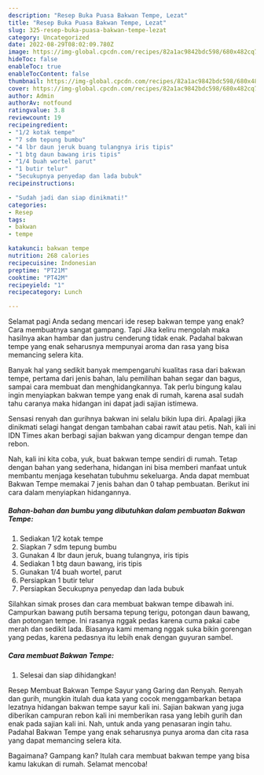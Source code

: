```yaml
---
description: "Resep Buka Puasa Bakwan Tempe, Lezat"
title: "Resep Buka Puasa Bakwan Tempe, Lezat"
slug: 325-resep-buka-puasa-bakwan-tempe-lezat
category: Uncategorized
date: 2022-08-29T08:02:09.780Z
image: https://img-global.cpcdn.com/recipes/82a1ac9842bdc598/680x482cq70/bakwan-tempe-foto-resep-utama.jpg
hideToc: false
enableToc: true
enableTocContent: false
thumbnail: https://img-global.cpcdn.com/recipes/82a1ac9842bdc598/680x482cq70/bakwan-tempe-foto-resep-utama.jpg
cover: https://img-global.cpcdn.com/recipes/82a1ac9842bdc598/680x482cq70/bakwan-tempe-foto-resep-utama.jpg
author: Admin
authorAv: notfound
ratingvalue: 3.8
reviewcount: 19
recipeingredient:
- "1/2 kotak tempe"
- "7 sdm tepung bumbu"
- "4 lbr daun jeruk buang tulangnya iris tipis"
- "1 btg daun bawang iris tipis"
- "1/4 buah wortel parut"
- "1 butir telur"
- "Secukupnya penyedap dan lada bubuk"
recipeinstructions:

- "Sudah jadi dan siap dinikmati!"
categories:
- Resep
tags:
- bakwan
- tempe

katakunci: bakwan tempe 
nutrition: 268 calories
recipecuisine: Indonesian
preptime: "PT21M"
cooktime: "PT42M"
recipeyield: "1"
recipecategory: Lunch

---
```



Selamat pagi Anda sedang mencari ide resep bakwan tempe yang enak? Cara membuatnya sangat gampang. Tapi Jika keliru mengolah maka hasilnya akan hambar dan justru cenderung tidak enak. Padahal bakwan tempe yang enak seharusnya mempunyai aroma dan rasa yang bisa memancing selera kita.


Banyak hal yang sedikit banyak mempengaruhi kualitas rasa dari bakwan tempe, pertama dari jenis bahan, lalu pemilihan bahan segar dan bagus, sampai cara membuat dan menghidangkannya. Tak perlu bingung kalau ingin menyiapkan bakwan tempe yang enak di rumah, karena asal sudah tahu caranya maka hidangan ini dapat jadi sajian istimewa.

Sensasi renyah dan gurihnya bakwan ini selalu bikin lupa diri. Apalagi jika dinikmati selagi hangat dengan tambahan cabai rawit atau petis. Nah, kali ini IDN Times akan berbagi sajian bakwan yang dicampur dengan tempe dan rebon.


Nah, kali ini kita coba, yuk, buat bakwan tempe sendiri di rumah. Tetap dengan bahan yang sederhana, hidangan ini bisa memberi manfaat untuk membantu menjaga kesehatan tubuhmu sekeluarga. Anda dapat membuat Bakwan Tempe memakai 7 jenis bahan dan 0 tahap pembuatan. Berikut ini cara dalam menyiapkan hidangannya.

<!--inarticleads1-->

##### Bahan-bahan dan bumbu yang dibutuhkan dalam pembuatan Bakwan Tempe:

1. Sediakan 1/2 kotak tempe
1. Siapkan 7 sdm tepung bumbu
1. Gunakan 4 lbr daun jeruk, buang tulangnya, iris tipis
1. Sediakan 1 btg daun bawang, iris tipis
1. Gunakan 1/4 buah wortel, parut
1. Persiapkan 1 butir telur
1. Persiapkan Secukupnya penyedap dan lada bubuk


Silahkan simak proses dan cara membuat bakwan tempe dibawah ini. Campurkan bawang putih bersama tepung terigu, potongan daun bawang, dan potongan tempe. Ini rasanya nggak pedas karena cuma pakai cabe merah dan sedikit lada. Biasanya kami memang nggak suka bikin gorengan yang pedas, karena pedasnya itu lebih enak dengan guyuran sambel. 

<!--inarticleads2-->

##### Cara membuat Bakwan Tempe:


1. Selesai dan siap dihidangkan!

Resep Membuat Bakwan Tempe Sayur yang Garing dan Renyah. Renyah dan gurih, mungkin itulah dua kata yang cocok menggambarkan betapa lezatnya hidangan bakwan tempe sayur kali ini. Sajian bakwan yang juga diberikan campuran rebon kali ini memberikan rasa yang lebih gurih dan enak pada sajian kali ini. Nah, untuk anda yang penasaran ingin tahu. Padahal Bakwan Tempe yang enak seharusnya punya aroma dan cita rasa yang dapat memancing selera kita. 

Bagaimana? Gampang kan? Itulah cara membuat bakwan tempe yang bisa kamu lakukan di rumah. Selamat mencoba!
